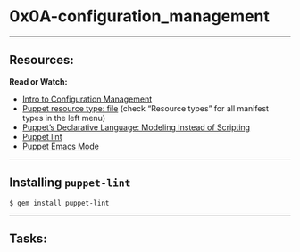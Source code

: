# 0x0A-configuration_management

---

## Resources:

**Read or Watch:**
- [Intro to Configuration Management](https://www.digitalocean.com/community/tutorials/an-introduction-to-configuration-management)
- [Puppet resource type: file](https://www.puppet.com/docs/puppet/5.5/types/file.html) (check “Resource types” for all manifest types in the left menu)
- [Puppet’s Declarative Language: Modeling Instead of Scripting](https://www.puppet.com/blog)
- [Puppet lint](http://puppet-lint.com/)
- [Puppet Emacs Mode](https://github.com/voxpupuli/puppet-mode)

---

## Installing `puppet-lint`
`$ gem install puppet-lint`

---

## Tasks:

